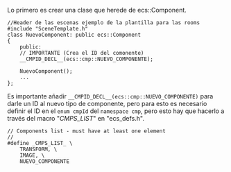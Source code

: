 Lo primero es crear una clase que herede de ecs::Component.
```
//Header de las escenas ejemplo de la plantilla para las rooms
#include "SceneTemplate.h"
class NuevoComponent: public ecs::Component
{
	public:
	// IMPORTANTE (Crea el ID del comonente)
	__CMPID_DECL__(ecs::cmp::NUEVO_COMPONENTE);

	NuevoComponent();
	...
};
```
Es importante añadir `__CMPID_DECL__(ecs::cmp::NUEVO_COMPONENTE)` para darle un ID al nuevo tipo de componente, pero para esto es necesario definir el ID en el `enum cmpId` del `namespace cmp`, pero esto hay que hacerlo a través del macro "_CMPS_LIST_" en "ecs_defs.h".
```
// Components list - must have at least one element
//
#define _CMPS_LIST_ \
	TRANSFORM, \
	IMAGE, \
	NUEVO_COMPONENTE
```